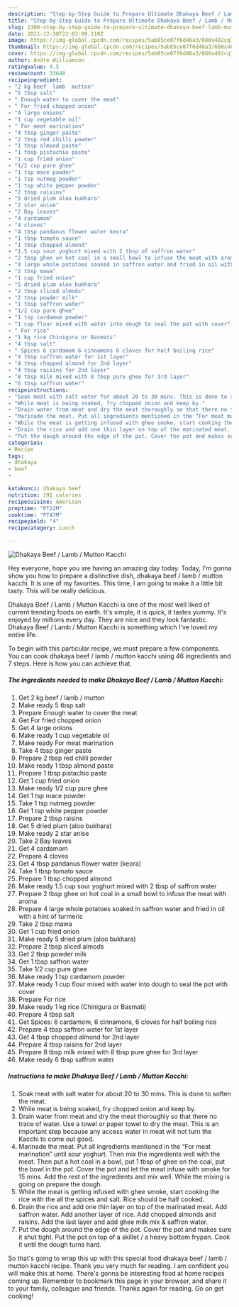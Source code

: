 ```yaml
---
description: "Step-by-Step Guide to Prepare Ultimate Dhakaya Beef / Lamb / Mutton Kacchi"
title: "Step-by-Step Guide to Prepare Ultimate Dhakaya Beef / Lamb / Mutton Kacchi"
slug: 2300-step-by-step-guide-to-prepare-ultimate-dhakaya-beef-lamb-mutton-kacchi
date: 2021-12-30T22:03:09.110Z
image: https://img-global.cpcdn.com/recipes/5ab85ce07f6d46a3/680x482cq70/dhakaya-beef-lamb-mutton-kacchi-recipe-main-photo.jpg
thumbnail: https://img-global.cpcdn.com/recipes/5ab85ce07f6d46a3/680x482cq70/dhakaya-beef-lamb-mutton-kacchi-recipe-main-photo.jpg
cover: https://img-global.cpcdn.com/recipes/5ab85ce07f6d46a3/680x482cq70/dhakaya-beef-lamb-mutton-kacchi-recipe-main-photo.jpg
author: Andre Williamson
ratingvalue: 4.5
reviewcount: 33648
recipeingredient:
- "2 kg beef  lamb  mutton"
- "5 tbsp salt"
- " Enough water to cover the meat"
- " For fried chopped onion"
- "4 large onions"
- "1 cup vegetable oil"
- " For meat marination"
- "4 tbsp ginger paste"
- "2 tbsp red chilli powder"
- "1 tbsp almond paste"
- "1 tbsp pistachio paste"
- "1 cup fried onion"
- "1/2 cup pure ghee"
- "1 tsp mace powder"
- "1 tsp nutmeg powder"
- "1 tsp white pepper powder"
- "2 tbsp raisins"
- "5 dried plum aloo bukhara"
- "2 star anise"
- "2 Bay leaves"
- "4 cardamom"
- "4 cloves"
- "4 tbsp pandanus flower water keora"
- "1 tbsp tomato sauce"
- "1 tbsp chopped almond"
- "1.5 cup sour yoghurt mixed with 2 tbsp of saffron water"
- "2 tbsp ghee on hot coal in a small bowl to infuse the meat with aroma"
- "4 large whole potatoes soaked in saffron water and fried in oil with a hint of turmeric"
- "2 tbsp mawa"
- "1 cup fried onion"
- "5 dried plum aloo bukhara"
- "2 tbsp sliced almods"
- "2 tbsp powder milk"
- "1 tbsp saffron water"
- "1/2 cup pure ghee"
- "1 tsp cardamom powder"
- "1 cup flour mixed with water into dough to seal the pot with cover"
- " For rice"
- "1 kg rice Chinigura or Basmati"
- "4 tbsp salt"
- " Spices 6 cardamom 6 cinnamons 6 cloves for half boiling rice"
- "4 tbsp saffron water for 1st layer"
- "4 tbsp chopped almond for 2nd layer"
- "4 tbsp raisins for 2nd layer"
- "8 tbsp milk mixed with 8 tbsp pure ghee for 3rd layer"
- "6 tbsp saffron water"
recipeinstructions:
- "Soak meat with salt water for about 20 to 30 mins. This is done to soften the meat."
- "While meat is being soaked, fry chopped onion and keep by."
- "Drain water from meat and dry the meat thoroughly so that there no trace of water. Use a towel or paper towel to dry the meat. This is an important step because any access water in meat will not turn the Kacchi to come out good."
- "Marinade the meat. Put all ingredients mentioned in the “For meat marination” until sour yoghurt. Then mix the ingredients well with the meat. Then put a hot coal in a bowl, put 1 tbsp of ghee on the coal, put the bowl in the pot. Cover the pot and let the meat infuse with smoke for 15 mins. Add the rest of the ingredients and mix well. While the mixing is going on prepare the dough."
- "While the meat is getting infused with ghee smoke, start cooking the rice with the all the spices and salt. Rice should be half cooked."
- "Drain the rice and add one thin layer on top of the marinated meat. Add saffron water. Add another layer of rice. Add chopped almonds and raisins. Add the last layer and add ghee milk mix &amp; saffron water."
- "Put the dough around the edge of the pot. Cover the pot and makes sure it shut tight. Put the pot on top of a skillet / a heavy bottom frypan. Cook it until the dough turns hard."
categories:
- Recipe
tags:
- dhakaya
- beef
- 

katakunci: dhakaya beef  
nutrition: 191 calories
recipecuisine: American
preptime: "PT22M"
cooktime: "PT47M"
recipeyield: "4"
recipecategory: Lunch

---
```



![Dhakaya Beef / Lamb / Mutton Kacchi](https://img-global.cpcdn.com/recipes/5ab85ce07f6d46a3/680x482cq70/dhakaya-beef-lamb-mutton-kacchi-recipe-main-photo.jpg)

Hey everyone, hope you are having an amazing day today. Today, I'm gonna show you how to prepare a distinctive dish, dhakaya beef / lamb / mutton kacchi. It is one of my favorites. This time, I am going to make it a little bit tasty. This will be really delicious.

Dhakaya Beef / Lamb / Mutton Kacchi is one of the most well liked of current trending foods on earth. It's simple, it is quick, it tastes yummy. It's enjoyed by millions every day. They are nice and they look fantastic. Dhakaya Beef / Lamb / Mutton Kacchi is something which I've loved my entire life.




To begin with this particular recipe, we must prepare a few components. You can cook dhakaya beef / lamb / mutton kacchi using 46 ingredients and 7 steps. Here is how you can achieve that.

<!--inarticleads1-->

##### The ingredients needed to make Dhakaya Beef / Lamb / Mutton Kacchi:

1. Get 2 kg beef / lamb / mutton
1. Make ready 5 tbsp salt
1. Prepare  Enough water to cover the meat
1. Get  For fried chopped onion
1. Get 4 large onions
1. Make ready 1 cup vegetable oil
1. Make ready  For meat marination
1. Take 4 tbsp ginger paste
1. Prepare 2 tbsp red chilli powder
1. Make ready 1 tbsp almond paste
1. Prepare 1 tbsp pistachio paste
1. Get 1 cup fried onion
1. Make ready 1/2 cup pure ghee
1. Get 1 tsp mace powder
1. Take 1 tsp nutmeg powder
1. Get 1 tsp white pepper powder
1. Prepare 2 tbsp raisins
1. Get 5 dried plum (aloo bukhara)
1. Make ready 2 star anise
1. Take 2 Bay leaves
1. Get 4 cardamom
1. Prepare 4 cloves
1. Get 4 tbsp pandanus flower water (keora)
1. Take 1 tbsp tomato sauce
1. Prepare 1 tbsp chopped almond
1. Make ready 1.5 cup sour yoghurt mixed with 2 tbsp of saffron water
1. Prepare 2 tbsp ghee on hot coal in a small bowl to infuse the meat with aroma
1. Prepare 4 large whole potatoes soaked in saffron water and fried in oil with a hint of turmeric
1. Take 2 tbsp mawa
1. Get 1 cup fried onion
1. Make ready 5 dried plum (aloo bukhara)
1. Prepare 2 tbsp sliced almods
1. Get 2 tbsp powder milk
1. Get 1 tbsp saffron water
1. Take 1/2 cup pure ghee
1. Make ready 1 tsp cardamom powder
1. Make ready 1 cup flour mixed with water into dough to seal the pot with cover
1. Prepare  For rice
1. Make ready 1 kg rice (Chinigura or Basmati)
1. Prepare 4 tbsp salt
1. Get  Spices: 6 cardamom, 6 cinnamons, 6 cloves for half boiling rice
1. Prepare 4 tbsp saffron water for 1st layer
1. Get 4 tbsp chopped almond for 2nd layer
1. Prepare 4 tbsp raisins for 2nd layer
1. Prepare 8 tbsp milk mixed with 8 tbsp pure ghee for 3rd layer
1. Make ready 6 tbsp saffron water




<!--inarticleads2-->

##### Instructions to make Dhakaya Beef / Lamb / Mutton Kacchi:

1. Soak meat with salt water for about 20 to 30 mins. This is done to soften the meat.
1. While meat is being soaked, fry chopped onion and keep by.
1. Drain water from meat and dry the meat thoroughly so that there no trace of water. Use a towel or paper towel to dry the meat. This is an important step because any access water in meat will not turn the Kacchi to come out good.
1. Marinade the meat. Put all ingredients mentioned in the “For meat marination” until sour yoghurt. Then mix the ingredients well with the meat. Then put a hot coal in a bowl, put 1 tbsp of ghee on the coal, put the bowl in the pot. Cover the pot and let the meat infuse with smoke for 15 mins. Add the rest of the ingredients and mix well. While the mixing is going on prepare the dough.
1. While the meat is getting infused with ghee smoke, start cooking the rice with the all the spices and salt. Rice should be half cooked.
1. Drain the rice and add one thin layer on top of the marinated meat. Add saffron water. Add another layer of rice. Add chopped almonds and raisins. Add the last layer and add ghee milk mix &amp; saffron water.
1. Put the dough around the edge of the pot. Cover the pot and makes sure it shut tight. Put the pot on top of a skillet / a heavy bottom frypan. Cook it until the dough turns hard.




So that's going to wrap this up with this special food dhakaya beef / lamb / mutton kacchi recipe. Thank you very much for reading. I am confident you will make this at home. There's gonna be interesting food at home recipes coming up. Remember to bookmark this page in your browser, and share it to your family, colleague and friends. Thanks again for reading. Go on get cooking!
